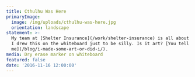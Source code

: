 ```yaml
---
title: Cthulhu Was Here
primaryImage:
  image: /img/uploads/cthulhu-was-here.jpg
  orientation: landscape
statement: >-
  My team at [Shelter Insurance](/work/shelter-insurance) is all about Cthulhu.
  I drew this on the whiteboard just to be silly. Is it art? [You tell
  me](/blog/i-made-some-art-or-did-i/).
media: Dry erase marker on whiteboard
featured: false
date: '2016-11-16 12:00:00'
---
```


